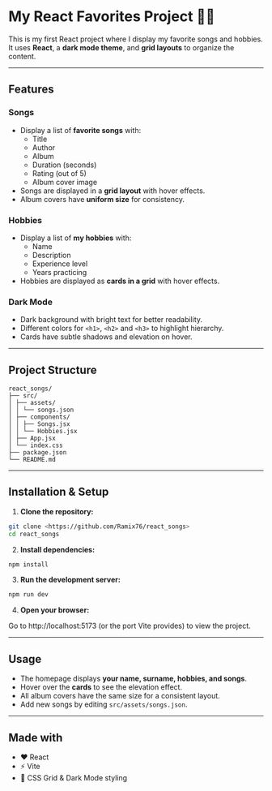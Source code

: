 # My React Favorites Project 🎵🎯

This is my first React project where I display my favorite songs and hobbies.  
It uses **React**, a **dark mode theme**, and **grid layouts** to organize the content.

---

## Features

### Songs
- Display a list of **favorite songs** with:
  - Title
  - Author
  - Album
  - Duration (seconds)
  - Rating (out of 5)
  - Album cover image
- Songs are displayed in a **grid layout** with hover effects.
- Album covers have **uniform size** for consistency.

### Hobbies
- Display a list of **my hobbies** with:
  - Name
  - Description
  - Experience level
  - Years practicing
- Hobbies are displayed as **cards in a grid** with hover effects.

### Dark Mode
- Dark background with bright text for better readability.
- Different colors for `<h1>`, `<h2>` and `<h3>` to highlight hierarchy.
- Cards have subtle shadows and elevation on hover.

---

## Project Structure
```
react_songs/
├── src/
│ ├── assets/
│ │ └── songs.json
│ ├── components/
│ │ ├── Songs.jsx
│ │ └── Hobbies.jsx
│ ├── App.jsx
│ └── index.css
├── package.json
└── README.md
```
---

## Installation & Setup

1. **Clone the repository:**

```bash
git clone <https://github.com/Ramix76/react_songs>
cd react_songs
```

2. **Install dependencies:**

```bash
npm install
```

3. **Run the development server:**

```bash
npm run dev
```

4. **Open your browser:**

Go to http://localhost:5173 (or the port Vite provides) to view the project.

---

## Usage

- The homepage displays **your name, surname, hobbies, and songs**.  
- Hover over the **cards** to see the elevation effect.  
- All album covers have the same size for a consistent layout.  
- Add new songs by editing `src/assets/songs.json`.

---

## Made with

- ❤️ React  
- ⚡ Vite  
- 🎨 CSS Grid & Dark Mode styling

